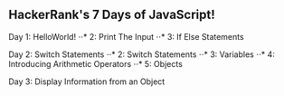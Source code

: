 ## HackerRank's 7 Days of JavaScript!


Day 1: HelloWorld!
⋅⋅* 2: Print The Input
⋅⋅* 3: If Else Statements


Day 2: Switch Statements
⋅⋅* 2: Switch Statements
⋅⋅* 3: Variables
⋅⋅* 4: Introducing Arithmetic Operators
⋅⋅* 5: Objects


Day 3: Display Information from an Object
